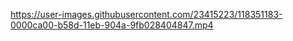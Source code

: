 
https://user-images.githubusercontent.com/23415223/118351183-0000ca00-b58d-11eb-904a-9fb028404847.mp4


